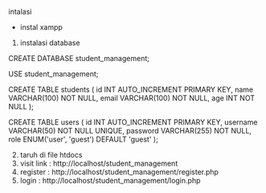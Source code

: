 intalasi
- instal xampp

1. instalasi database

CREATE DATABASE student_management;

USE student_management;

CREATE TABLE students (
    id INT AUTO_INCREMENT PRIMARY KEY,
    name VARCHAR(100) NOT NULL,
    email VARCHAR(100) NOT NULL,
    age INT NOT NULL
);

CREATE TABLE users (
    id INT AUTO_INCREMENT PRIMARY KEY,
    username VARCHAR(50) NOT NULL UNIQUE,
    password VARCHAR(255) NOT NULL,
    role ENUM('user', 'guest') DEFAULT 'guest'
);

2. taruh di file htdocs
3. visit link : http://localhost/student_management
4. register : http://localhost/student_management/register.php
5. login : http://localhost/student_management/login.php